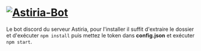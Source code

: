 [![Astiria-Bot](https://cdn.discordapp.com/icons/676093324117016607/9484fc55c8816a7c4ceefe5de782afd4.png)](https://discordapp.com/invite/cmKKhQD)
========================================================================
Le bot discord du serveur Astiria, pour l'installer il suffit d'extraire le dossier et d'exécuter `npm install` puis mettez le token dans **config.json** et exécuter `npm start`. 
